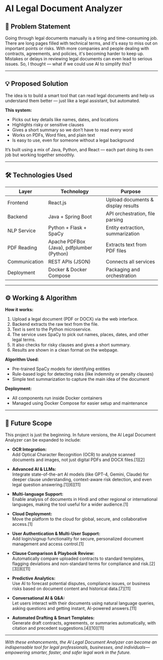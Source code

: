 # AI Legal Document Analyzer



## 🚩 Problem Statement

Going through legal documents manually is a tiring and time-consuming job. There are long pages filled with technical terms, and it's easy to miss out on important points or risks. With more companies and people dealing with contracts, agreements, and policies, it's becoming harder to keep up. Mistakes or delays in reviewing legal documents can even lead to serious issues. So, I thought — what if we could use AI to simplify this?

---

## 💡 Proposed Solution

The idea is to build a smart tool that can read legal documents and help us understand them better — just like a legal assistant, but automated.

**This system:**
- Picks out key details like names, dates, and locations
- Highlights risky or sensitive clauses
- Gives a short summary so we don’t have to read every word
- Works on PDFs, Word files, and plain text
- Is easy to use, even for someone without a legal background

It’s built using a mix of Java, Python, and React — each part doing its own job but working together smoothly.

---

## 🛠️ Technologies Used

| Layer        | Technology                     | Purpose                                    |
|--------------|-------------------------------|--------------------------------------------|
| Frontend     | React.js                      | Upload documents & display results         |
| Backend      | Java + Spring Boot            | API orchestration, file parsing            |
| NLP Service  | Python + Flask + SpaCy        | Entity extraction, summarization           |
| PDF Reading  | Apache PDFBox (Java), pdfplumber (Python) | Extracts text from PDF files      |
| Communication| REST APIs (JSON)              | Connects all services                      |
| Deployment   | Docker & Docker Compose       | Packaging and orchestration                |

---

## ⚙️ Working & Algorithm

**How it works:**
1. Upload a legal document (PDF or DOCX) via the web interface.
2. Backend extracts the raw text from the file.
3. Text is sent to the Python microservice.
4. The service uses SpaCy to pick out names, places, dates, and other legal terms.
5. It also checks for risky clauses and gives a short summary.
6. Results are shown in a clean format on the webpage.

**Algorithm Used:**
- Pre-trained SpaCy models for identifying entities
- Rule-based logic for detecting risks (like indemnity or penalty clauses)
- Simple text summarization to capture the main idea of the document

**Deployment:**
- All components run inside Docker containers
- Managed using Docker Compose for easier setup and maintenance

---

## 🚀 Future Scope

This project is just the beginning. In future versions, the AI Legal Document Analyzer can be expanded to include:

- **OCR Integration:**  
  Add Optical Character Recognition (OCR) to analyze scanned documents and images, not just digital PDFs and DOCX files.[1][2]

- **Advanced AI & LLMs:**  
  Integrate state-of-the-art AI models (like GPT-4, Gemini, Claude) for deeper clause understanding, context-aware risk detection, and even legal question answering.[1][6][11]

- **Multi-language Support:**  
  Enable analysis of documents in Hindi and other regional or international languages, making the tool useful for a wider audience.[1]

- **Cloud Deployment:**  
  Move the platform to the cloud for global, secure, and collaborative access.[1]

- **User Authentication & Multi-User Support:**  
  Add login/signup functionality for secure, personalized document management and access control.[1]

- **Clause Comparison & Playbook Review:**  
  Automatically compare uploaded contracts to standard templates, flagging deviations and non-standard terms for compliance and risk.[2][3][8][11]

- **Predictive Analytics:**  
  Use AI to forecast potential disputes, compliance issues, or business risks based on document content and historical data.[7][11]

- **Conversational AI & Q&A:**  
  Let users interact with their documents using natural language queries, asking questions and getting instant, AI-powered answers.[11]

- **Automated Drafting & Smart Templates:**  
  Generate draft contracts, agreements, or summaries automatically, with citation and precedent suggestions.[4][10][11]

---

*With these enhancements, the AI Legal Document Analyzer can become an indispensable tool for legal professionals, businesses, and individuals—empowering smarter, faster, and safer legal work in the future.*

